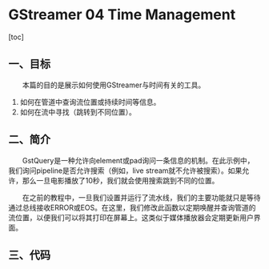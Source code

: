 # GStreamer 04 Time Management

[toc]

## 一、目标

&emsp;&emsp;本篇的目的是展示如何使用GStreamer与时间有关的工具。

1. 如何在管道中查询流位置或持续时间等信息。
2. 如何在流中寻找（跳转到不同位置）。

## 二、简介

&emsp;&emsp;GstQuery是一种允许向element或pad询问一条信息的机制。在此示例中，我们询问pipeline是否允许搜索（例如，live stream就不允许被搜索）。如果允许，那么一旦电影播放了10秒，我们就会使用搜索跳到不同的位置。

&emsp;&emsp;在之前的教程中，一旦我们设置并运行了流水线，我们的主要功能就只是等待通过总线接收ERROR或EOS。在这里，我们修改此函数以定期唤醒并查询管道的流位置，以便我们可以将其打印在屏幕上。这类似于媒体播放器会定期更新用户界面。

## 三、代码

```c

```